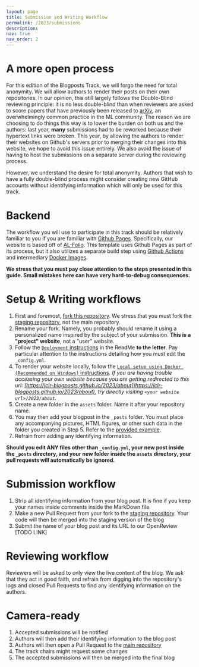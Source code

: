 ```yaml
---
layout: page
title: Submission and Writing Workflow
permalink: /2023/submissions
description:
nav: true
nav_order: 2
---
```


# A more open process

For this edition of the Blogposts Track, we will forgo the need for total anonymity. We will allow
authors to render their posts on their own repositories. In our opinion, this still largely follows the 
Double-Blind reviewing principle: it is no less double-blind than when reviewers are asked to score papers
that have previously been released to [arXiv](https://arxiv.org/), an overwhelmingly common practice in the ML community.
The reason we are choosing to do things this way is to lower the burden on both us and the authors: last
year, **many** submissions had to be reworked because their hypertext links were broken. This year, 
by allowing the authors to render their websites on Github's servers prior to merging their changes into this website, 
we hope to avoid this issue entirely. We also avoid the issue of having to host the submissions on a separate server
during the reviewing process.

However, we understand the desire for total anonymity. Authors that wish to have a fully double-blind process might
consider creating new GitHub accounts without identifying information which will only be used for this track.

# Backend

The workflow you will use to participate in this track should be relatively familiar to you if you are
familiar with [Github Pages](https://pages.github.com/). Specifically, our website is based off of 
[AL-Folio](https://github.com/alshedivat/al-folio). This template uses Github Pages as part of its 
process, but it also utilizes a separate build step using 
[Github Actions](https://github.com/features/actions) and intermediary 
[Docker Images](https://www.docker.com/).

**We stress that you must pay close attention to the steps presented in this guide. Small mistakes
here can have very hard-to-debug consequences.**

# Setup & Writing workflows

1. First and foremost, [fork this repository](https://github.com/iclr-blogposts/staging). 
    We stress that you must fork the [staging repository](https://github.com/iclr-blogposts/staging), not the main repository.
2. Rename your fork. Namely, you probably should rename it
    using a personalized name inspired by the subject of your submission. **This is a "project" website**, not a "user" website.
3. Follow the [`Deployment` instructions](https://github.com/iclr-blogposts/staging/blob/master/README.md#deployment) 
    in the ReadMe
    **to the letter**. Pay particular attention to the instructions detailing how you must edit the `_config.yml`.
4. To render your website locally, follow the
    [`Local setup using Docker (Recommended on Windows)` instructions](https://github.com/iclr-blogposts/iclr-blogposts.github.io/blob/master/README.md#deployment).
    *If you are having trouble accessing your own website because you are getting redirected to this url: [https://iclr-blogposts.github.io/2023/about](https://iclr-blogposts.github.io/2023/about),
    try directly visiting `<your website url>/2023/about`.*
5. Create a new folder in the `assets` folder. Name it after your repository name.
6. You may then add your blogpost in the `_posts` folder. You must place any accompanying pictures, HTML figures, 
    or other such data in the folder you created in Step 5. Refer to the [provided example]().
7. Refrain from adding any identifying information.

**Should you edit ANY files other than `_config.yml`, your new post inside the `_posts` directory, and your new folder inside the `assets` directory,
your pull requests will automatically be ignored.**

# Submission workflow

1. Strip all identifying information from your blog post. It is fine if you keep your names inside comments inside the MarkDown file
2. Make a new Pull Request from your fork to the [staging repository](https://github.com/iclr-blogposts/staging). Your code will
    then be merged into the staging version of the blog
3. Submit the name of your blog post and its URL to our OpenReview [TODO LINK]

# Reviewing workflow

Reviewers will be asked to only view the live content of the blog. We ask that they act in good faith, and refrain from
digging into the repository's logs and closed Pull Requests to find any identifying information on the authors.

# Camera-ready

1. Accepted submissions will be notified
2. Authors will then add their identifying information to the blog post
3. Authors will then open a Pull Request to the [main repository](https://github.com/iclr-blogposts/iclr-blogposts.github.io)
4. The track chairs might request some changes
5. The accepted submissions will then be merged into the final blog
